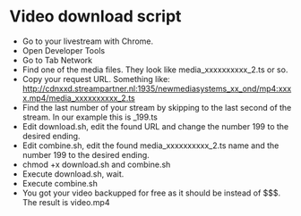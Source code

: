 # Video download script
- Go to your livestream with Chrome.
- Open Developer Tools
- Go to Tab Network
- Find one of the media files. They look like media_xxxxxxxxxx_2.ts or so.
- Copy your request URL. Something like: http://cdnxxd.streampartner.nl:1935/newmediasystems_xx_ond/mp4:xxxx.mp4/media_xxxxxxxxxx_2.ts
- Find the last number of your stream by skipping to the last second of the stream. In our example this is _199.ts
- Edit download.sh, edit the found URL and change the number 199 to the desired ending.
- Edit combine.sh, edit the found media_xxxxxxxxxx_2.ts name and the number 199 to the desired ending.
- chmod +x download.sh and combine.sh
- Execute download.sh, wait.
- Execute combine.sh
- You got your video backupped for free as it should be instead of $$$. The result is video.mp4

